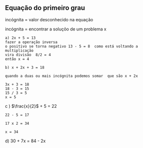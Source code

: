 ## Equação do primeiro grau


incógnita = valor desconhecido na equação

incógnita = encontrar a soluçõo de um problema x
```
a) 2x + 5 = 13   
fazer a operação inversa 
o positivo se torna negativo 13 - 5 = 8  como está voltando a multiplicação
vira divisão  8/2 = 4 
então x = 4
```

```
b) x + 2x + 3 = 18 

quando a duas ou mais incógnita podemos somar  que são x + 2x 

3x + 3 = 18
18 - 3 = 15
15 / 3 = 5 
x = 5 

```


c ) $\frac{x}{2}$ + 5 = 22

    22 - 5 = 17 
    
    17 x 2 = 34  
    
    x = 34 
    

    
d) 30 + 7x = 84 - 2x 

